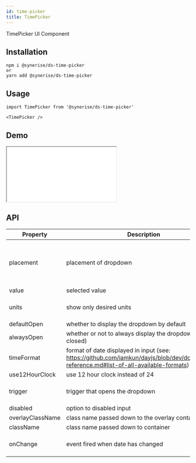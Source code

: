 ```yaml
---
id: time-picker
title: TimePicker
---
```


TimePicker UI Component

## Installation

```
npm i @synerise/ds-time-picker
or
yarn add @synerise/ds-time-picker
```

## Usage

```
import TimePicker from '@synerise/ds-time-picker'

<TimePicker />

```

## Demo

<iframe src="/storybook-static/iframe.html?id=components-timepicker--default"></iframe>

## API

| Property         | Description                                                                                                                              | Type                                                                                 | Default                      |
| ---------------- | ---------------------------------------------------------------------------------------------------------------------------------------- | ------------------------------------------------------------------------------------ | ---------------------------- |
| placement        | placement of dropdown                                                                                                                    | 'topLeft' / 'topCenter' / 'topRight' / 'bottomLeft' / 'bottomCenter' / 'bottomRight' | 'bottomLeft'                 |
| value            | selected value                                                                                                                           | Date                                                                                 | -                            |
| units            | show only desired units                                                                                                                  | string[]                                                                             | ['hour', 'minute', 'second'] |
| defaultOpen      | whether to display the dropdown by default                                                                                               | boolean                                                                              | -                            |
| alwaysOpen       | whether or not to always display the dropdown (can't be closed)                                                                          | boolean                                                                              | -                            |
| timeFormat       | format of date displayed in input (see: https://github.com/iamkun/dayjs/blob/dev/docs/en/API-reference.md#list-of-all-available-formats) | string                                                                               | 'HH:mm:ss'                   |
| use12HourClock   | use 12 hour clock instead of 24                                                                                                          | boolean                                                                              | -                            |
| trigger          | trigger that opens the dropdown                                                                                                          | ['click'] / ['hover'] / ['contextMenu']                                              | ['click']                    |
| disabled         | option to disabled input                                                                                                                 | boolean                                                                              | -                            |
| overlayClassName | class name passed down to the overlay container                                                                                          | string                                                                               | -                            |
| className        | class name passed down to container                                                                                                      | string                                                                               | -                            |
| onChange         | event fired when date has changed                                                                                                        | (value: Date, timeString: string) => void                                            | -                            |
